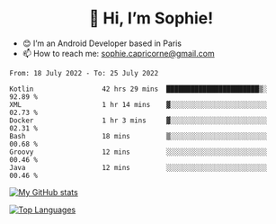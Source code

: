 <h1 align="center"> 👋 Hi, I’m Sophie! </h1>  

- 😊 I’m an Android Developer based in Paris
- 📫 How to reach me: sophie.capricorne@gmail.com


<!--START_SECTION:waka-->

```text
From: 18 July 2022 - To: 25 July 2022

Kotlin                 42 hrs 29 mins  ███████████████████████▒░   92.89 %
XML                    1 hr 14 mins    ▓░░░░░░░░░░░░░░░░░░░░░░░░   02.73 %
Docker                 1 hr 3 mins     ▓░░░░░░░░░░░░░░░░░░░░░░░░   02.31 %
Bash                   18 mins         ▒░░░░░░░░░░░░░░░░░░░░░░░░   00.68 %
Groovy                 12 mins         ░░░░░░░░░░░░░░░░░░░░░░░░░   00.46 %
Java                   12 mins         ░░░░░░░░░░░░░░░░░░░░░░░░░   00.46 %
```

<!--END_SECTION:waka-->

[![My GitHub stats](https://github-readme-stats.vercel.app/api?username=sophicapri&show_icons=true&theme=buefy)](https://github.com/anuraghazra/github-readme-stats)

[![Top Languages](https://github-readme-stats.vercel.app/api/top-langs/?username=sophicapri&langs_count=2&layout=compact)](https://github.com/anuraghazra/github-readme-stats)
